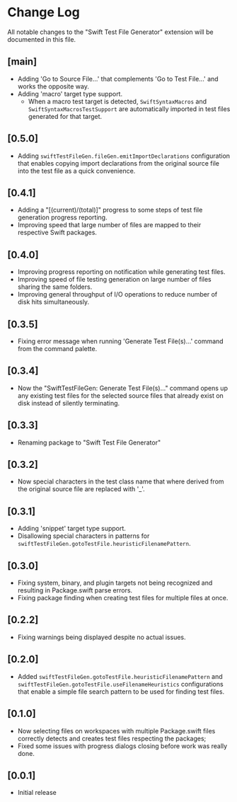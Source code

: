 # Change Log

All notable changes to the "Swift Test File Generator" extension will be documented in this file.

## [main]

- Adding 'Go to Source File...' that complements 'Go to Test File...' and works the opposite way.
- Adding 'macro' target type support.
    - When a macro test target is detected, `SwiftSyntaxMacros` and `SwiftSyntaxMacrosTestSupport` are automatically imported in test files generated for that target.

## [0.5.0]

- Adding `swiftTestFileGen.fileGen.emitImportDeclarations` configuration that enables copying import declarations from the original source file into the test file as a quick convenience.

## [0.4.1]

- Adding a "[(current)/(total)]" progress to some steps of test file generation progress reporting.
- Improving speed that large number of files are mapped to their respective Swift packages.

## [0.4.0]

- Improving progress reporting on notification while generating test files.
- Improving speed of file testing generation on large number of files sharing the same folders.
- Improving general throughput of I/O operations to reduce number of disk hits simultaneously.

## [0.3.5]

- Fixing error message when running 'Generate Test File(s)...' command from the command palette.

## [0.3.4]

- Now the "SwiftTestFileGen: Generate Test File(s)..." command opens up any existing test files for the selected source files that already exist on disk instead of silently terminating.

## [0.3.3]

- Renaming package to "Swift Test File Generator"

## [0.3.2]

- Now special characters in the test class name that where derived from the original source file are replaced with '_'.

## [0.3.1]

- Adding 'snippet' target type support.
- Disallowing special characters in patterns for `swiftTestFileGen.gotoTestFile.heuristicFilenamePattern`.

## [0.3.0]

- Fixing system, binary, and plugin targets not being recognized and resulting in Package.swift parse errors.
- Fixing package finding when creating test files for multiple files at once.

## [0.2.2]

- Fixing warnings being displayed despite no actual issues.

## [0.2.0]

- Added `swiftTestFileGen.gotoTestFile.heuristicFilenamePattern` and `swiftTestFileGen.gotoTestFile.useFilenameHeuristics` configurations that enable a simple file search pattern to be used for finding test files.

## [0.1.0]

- Now selecting files on workspaces with multiple Package.swift files correctly detects and creates test files respecting the packages;
- Fixed some issues with progress dialogs closing before work was really done.

## [0.0.1]

- Initial release
